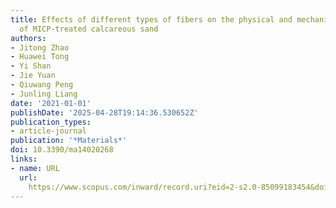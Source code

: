 ```yaml
---
title: Effects of different types of fibers on the physical and mechanical properties
  of MICP-treated calcareous sand
authors:
- Jitong Zhao
- Huawei Tong
- Yi Shan
- Jie Yuan
- Qiuwang Peng
- Junling Liang
date: '2021-01-01'
publishDate: '2025-04-28T19:14:36.530652Z'
publication_types:
- article-journal
publication: '*Materials*'
doi: 10.3390/ma14020268
links:
- name: URL
  url: 
    https://www.scopus.com/inward/record.uri?eid=2-s2.0-85099183454&doi=10.3390%2fma14020268&partnerID=40&md5=5d2758f7cd0f57d30c0a60cd0685cf27
---
```

